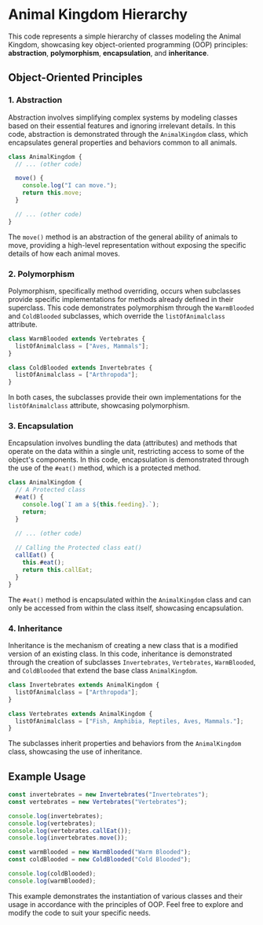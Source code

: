 # Animal Kingdom Hierarchy

This code represents a simple hierarchy of classes modeling the Animal Kingdom, showcasing key object-oriented programming (OOP) principles: **abstraction**, **polymorphism**, **encapsulation**, and **inheritance**.

## Object-Oriented Principles

### 1. Abstraction

Abstraction involves simplifying complex systems by modeling classes based on their essential features and ignoring irrelevant details. In this code, abstraction is demonstrated through the `AnimalKingdom` class, which encapsulates general properties and behaviors common to all animals.

```javascript
class AnimalKingdom {
  // ... (other code)

  move() {
    console.log("I can move.");
    return this.move;
  }

  // ... (other code)
}
```

The `move()` method is an abstraction of the general ability of animals to move, providing a high-level representation without exposing the specific details of how each animal moves.

### 2. Polymorphism

Polymorphism, specifically method overriding, occurs when subclasses provide specific implementations for methods already defined in their superclass. This code demonstrates polymorphism through the `WarmBlooded` and `ColdBlooded` subclasses, which override the `listOfAnimalclass` attribute.

```javascript
class WarmBlooded extends Vertebrates {
  listOfAnimalclass = ["Aves, Mammals"];
}

class ColdBlooded extends Invertebrates {
  listOfAnimalclass = ["Arthropoda"];
}
```

In both cases, the subclasses provide their own implementations for the `listOfAnimalclass` attribute, showcasing polymorphism.

### 3. Encapsulation

Encapsulation involves bundling the data (attributes) and methods that operate on the data within a single unit, restricting access to some of the object's components. In this code, encapsulation is demonstrated through the use of the `#eat()` method, which is a protected method.

```javascript
class AnimalKingdom {
  // A Protected class
  #eat() {
    console.log(`I am a ${this.feeding}.`);
    return;
  }

  // ... (other code)
  
  // Calling the Protected class eat()
  callEat() {
    this.#eat();
    return this.callEat;
  }
}
```

The `#eat()` method is encapsulated within the `AnimalKingdom` class and can only be accessed from within the class itself, showcasing encapsulation.

### 4. Inheritance

Inheritance is the mechanism of creating a new class that is a modified version of an existing class. In this code, inheritance is demonstrated through the creation of subclasses `Invertebrates`, `Vertebrates`, `WarmBlooded`, and `ColdBlooded` that extend the base class `AnimalKingdom`.

```javascript
class Invertebrates extends AnimalKingdom {
  listOfAnimalclass = ["Arthropoda"];
}

class Vertebrates extends AnimalKingdom {
  listOfAnimalclass = ["Fish, Amphibia, Reptiles, Aves, Mammals."];
}
```

The subclasses inherit properties and behaviors from the `AnimalKingdom` class, showcasing the use of inheritance.

## Example Usage

```javascript
const invertebrates = new Invertebrates("Invertebrates");
const vertebrates = new Vertebrates("Vertebrates");

console.log(invertebrates);
console.log(vertebrates);
console.log(vertebrates.callEat());
console.log(invertebrates.move());

const warmBlooded = new WarmBlooded("Warm Blooded");
const coldBlooded = new ColdBlooded("Cold Blooded");

console.log(coldBlooded);
console.log(warmBlooded);
```

This example demonstrates the instantiation of various classes and their usage in accordance with the principles of OOP. Feel free to explore and modify the code to suit your specific needs.
